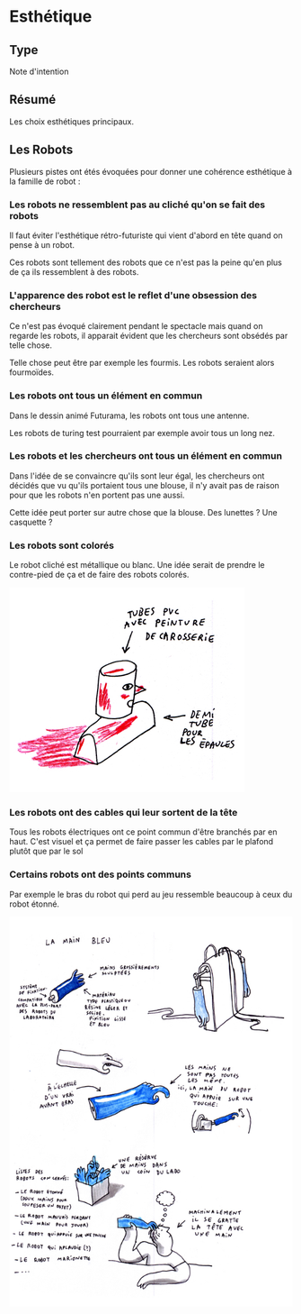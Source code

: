 # Esthétique


Type
----

Note d'intention

Résumé
------

Les choix esthétiques principaux.

Les Robots
----------

Plusieurs pistes ont étés évoquées pour donner une cohérence esthétique à la famille de robot :

### Les robots ne ressemblent pas au cliché qu'on se fait des robots

Il faut éviter l'esthétique rétro-futuriste qui vient d'abord en tête quand on pense à un robot.

Ces robots sont tellement des robots que ce n'est pas la peine qu'en plus de ça ils ressemblent à des robots.

### L'apparence des robot est le reflet d'une obsession des chercheurs

Ce n'est pas évoqué clairement pendant le spectacle mais quand on regarde les robots, il apparait évident que les chercheurs sont obsédés par telle chose.

Telle chose peut être par exemple les fourmis. Les robots seraient alors fourmoïdes.

### Les robots ont tous un élément en commun

Dans le dessin animé Futurama, les robots ont tous une antenne.

Les robots de turing test pourraient par exemple avoir tous un long nez.

### Les robots et les chercheurs ont tous un élément en commun

Dans l'idée de se convaincre qu'ils sont leur égal, les chercheurs ont décidés que vu qu'ils portaient tous une blouse, il n'y avait pas de raison pour que les robots n'en portent pas une aussi.

Cette idée peut porter sur autre chose que la blouse. Des lunettes ? Une casquette ?

### Les robots sont colorés

Le robot cliché est métallique ou blanc. Une idée serait de prendre le contre-pied de ça et de faire des robots colorés.

![](../../ressources/croquis-robot-rouge.jpg)

### Les robots ont des cables qui leur sortent de la tête

Tous les robots électriques ont ce point commun d'être branchés par en haut. C'est visuel et ça permet de faire passer les cables par le plafond plutôt que par le sol

### Certains robots ont des points communs

Par exemple le bras du robot qui perd au jeu ressemble beaucoup à ceux du robot étonné.

![](../../ressources/croquis-main-bleu.jpg)
